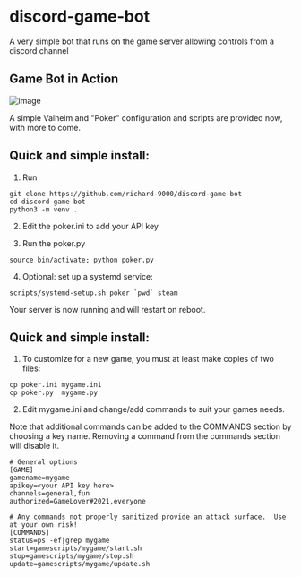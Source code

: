 # discord-game-bot
A very simple bot that runs on the game server allowing controls from a discord channel

## Game Bot in Action

![image](https://user-images.githubusercontent.com/53876487/142502375-61df86f2-6f03-41a3-88a0-ba3316656fd9.png)

A simple Valheim and "Poker" configuration and scripts are provided now, with more to come.

## Quick and simple install:

1. Run

```
git clone https://github.com/richard-9000/discord-game-bot
cd discord-game-bot
python3 -m venv .
```

2. Edit the poker.ini to add your API key

3. Run the poker.py

```
source bin/activate; python poker.py
```

4. Optional: set up a systemd service:

```
scripts/systemd-setup.sh poker `pwd` steam
```
Your server is now running and will restart on reboot.

## Quick and simple install:

1. To customize for a new game, you must at least make copies of two files:

```
cp poker.ini mygame.ini
cp poker.py  mygame.py
```

2.  Edit mygame.ini and change/add commands to suit your games needs.

Note that additional commands can be added to the COMMANDS section by choosing a key name.  Removing a command from the commands section will disable it.

```
# General options
[GAME]
gamename=mygame
apikey=<your API key here>
channels=general,fun
authorized=GameLover#2021,everyone

# Any commands not properly sanitized provide an attack surface.  Use at your own risk!
[COMMANDS]
status=ps -ef|grep mygame
start=gamescripts/mygame/start.sh
stop=gamescripts/mygame/stop.sh
update=gamescripts/mygame/update.sh
```
